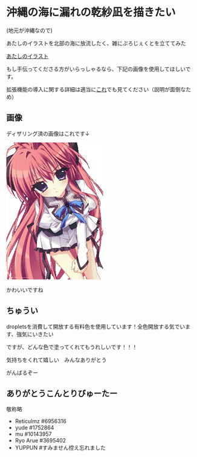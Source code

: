 # 沖縄の海に漏れの乾紗凪を描きたい

(地元が沖縄なので)

あたしのイラストを北部の海に放流したく、雑にぷろじぇくとを立ててみた

[あたしのイラスト](https://x.com/shiromamashiro/status/1901096078050467893)

もし手伝ってくださる方がいらっしゃるなら、下記の画像を使用してほしいです。

拡張機能の導入に関する詳細は適当に[これ](https://github.com/Reticulmz/wplace)でも見てください（説明が面倒なため）


## 画像

ディザリング済の画像はこれです↓

![乾紗凪の画像](assets/converted_inui_sana_a2.png)

かわいいですね


## ちゅうい

dropletsを消費して開放する有料色を使用しています！全色開放する気でいます、強気にいきたい

ですが、どんな色で塗ってくれてもうれしいです！！！

気持ちをくれて嬉しい　みんなありがとう


がんばるぞー


## ありがとうこんとりびゅーたー

敬称略

- Reticulmz #6956316
- yude #1752864
- mu #10143957
- Ryo Arue #3695402
- YUPPUN #すみません控え忘れました